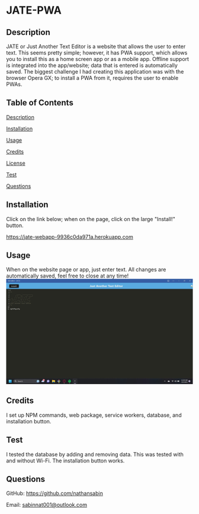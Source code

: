 # JATE-PWA
  
## Description

JATE or Just Another Text Editor is a website that allows the user to enter text. This seems pretty simple; however, it has PWA support, which allows you to install this as a home screen app or as a mobile app. Offline support is integrated into the app/website; data that is entered is automatically saved. The biggest challenge I had creating this application was with the browser Opera GX; to install a PWA from it, requires the user to enable PWAs.

## Table of Contents 

[Description](#description)

[Installation](#installation)

[Usage](#usage)

[Credits](#credits)

[License](#license)

[Test](#test)

[Questions](#questions)

## Installation
  
Click on the link below; when on the page, click on the large "Install!" button.

https://jate-webapp-9936c0da971a.herokuapp.com

## Usage

When on the website page or app, just enter text. All changes are automatically saved, feel free to close at any time!
!["image not found"](./jate.jpg)
  
## Credits
  
I set up NPM commands, web package, service workers, database, and installation button.
 
## Test
  
I tested the database by adding and removing data. This was tested with and without Wi-Fi. The installation button works.

## Questions

GitHub: https://github.com/nathansabin

Email: sabinnat001@outlook.com
